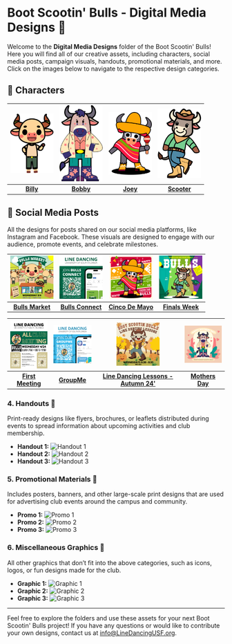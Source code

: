# Boot Scootin' Bulls - Digital Media Designs 🎨

Welcome to the **Digital Media Designs** folder of the Boot Scootin' Bulls! Here you will find all of our creative assets, including characters, social media posts, campaign visuals, handouts, promotional materials, and more. Click on the images below to navigate to the respective design categories.

## 📁 Characters

| <img src="https://github.com/WTPGaming/BootScootinBulls/blob/main/Design/Characters/Billy/Exports/Billy_72ppi.png?raw=true" width="100"> | <img src="https://github.com/WTPGaming/BootScootinBulls/blob/main/Design/Characters/Bobby/Exports/Bobby_72ppi.png?raw=true" width="100"> | <img src="https://github.com/WTPGaming/BootScootinBulls/blob/main/Design/Characters/Joey/Exports/Joey_72ppi.png?raw=true" width="100"> | <img src="https://github.com/WTPGaming/BootScootinBulls/blob/main/Design/Characters/Scooter/Exports/Scooter_72ppi.png?raw=true" width="100"> |
|:------------------------------------------:|:----------------------------------------------:|:---------------------------------------:|:---------------------------------------:|
| [**Billy**](Characters/Billy/)             | [**Bobby**](Characters/Bobby/)                | [**Joey**](Characters/Joey/)            | [**Scooter**](Characters/Scooter/)      |

## 📱 Social Media Posts
All the designs for posts shared on our social media platforms, like Instagram and Facebook. These visuals are designed to engage with our audience, promote events, and celebrate milestones.

| <img src="https://github.com/WTPGaming/BootScootinBulls/blob/main/Design/Bulls%20Market/Exports/Bulls_Market_72ppi.png?raw=true" width="100"> | <img src="https://github.com/WTPGaming/BootScootinBulls/blob/main/Design/BullsConnect%20Instagram%20Post/Exports/BullsConnect%20Instagram%20Post_72ppi.png?raw=true" width="100"> | <img src="https://github.com/WTPGaming/BootScootinBulls/blob/main/Design/Cinco%20De%20Mayo/Exports/Cinco%20De%20Mayo_72ppi.png?raw=true" width="100"> | <img src="https://github.com/WTPGaming/BootScootinBulls/blob/main/Design/Finals%20Week/Exports/Finals%20Week_72ppi.png?raw=true" width="100"> |
|:----------------------------------------------------------------------------------------------------:|:-------------------------------------------------------------------------------------------------------------:|:---------------------------------------------------------------------------------------------------------:|:--------------------------------------------------------------------------------------------------------:|
| [**Bulls Market**](Bulls%20Market/)                                                                  | [**Bulls Connect**](BullsConnect%20Instagram%20Post/)                                                          | [**Cinco De Mayo**](Cinco%20De%20Mayo/)                                                                     | [**Finals Week**](Finals%20Week/)                                                                         |

| <img src="https://github.com/WTPGaming/BootScootinBulls/blob/main/Design/First%20Meeting/Exports/First%20Meeting_72ppi.png?raw=true" width="100"> | <img src="https://github.com/WTPGaming/BootScootinBulls/blob/main/Design/GroupMe%20Instagram%20Post/Exports/GroupMe_72ppi.png?raw=true" width="100"> | <img src="https://github.com/WTPGaming/BootScootinBulls/blob/main/Design/Line%20Dancing%20Lessons/Exports/Line%20Dancing%20Lessons_72ppi9.png?raw=true" width="100"> | <img src="https://github.com/WTPGaming/BootScootinBulls/blob/main/Design/Mothers%20Day/Exports/Mothers%20Day_72ppi.png?raw=true" width="100"> |
|:------------------------------------------------------------------------------------------------------------:|:------------------------------------------------------------------------------------------------------------:|:------------------------------------------------------------------------------------------------------------:|:------------------------------------------------------------------------------------------------------------:|
| [**First Meeting**](First%20Meeting/)                                                                        | [**GroupMe**](GroupMe%20Instagram%20Post/)                                                                    | [**Line Dancing Lessons - Autumn 24'**](Line%20Dancing%20Lessons/)                                           | [**Mothers Day**](Mothers%20Day/)                                                                            |


### 4. Handouts 📄
Print-ready designs like flyers, brochures, or leaflets distributed during events to spread information about upcoming activities and club membership.

- **Handout 1:** ![Handout 1](handouts/handout_1.png)
- **Handout 2:** ![Handout 2](handouts/handout_2.png)
- **Handout 3:** ![Handout 3](handouts/handout_3.png)

### 5. Promotional Materials 📢
Includes posters, banners, and other large-scale print designs that are used for advertising club events around the campus and community.

- **Promo 1:** ![Promo 1](promotional_materials/promo_1.png)
- **Promo 2:** ![Promo 2](promotional_materials/promo_2.png)
- **Promo 3:** ![Promo 3](promotional_materials/promo_3.png)

### 6. Miscellaneous Graphics 🎨
All other graphics that don’t fit into the above categories, such as icons, logos, or fun designs made for the club.

- **Graphic 1:** ![Graphic 1](miscellaneous/graphic_1.png)
- **Graphic 2:** ![Graphic 2](miscellaneous/graphic_2.png)
- **Graphic 3:** ![Graphic 3](miscellaneous/graphic_3.png)

---

Feel free to explore the folders and use these assets for your next Boot Scootin' Bulls project! If you have any questions or would like to contribute your own designs, contact us at [info@LineDancingUSF.org](mailto:info@LineDancingUSF.org).
